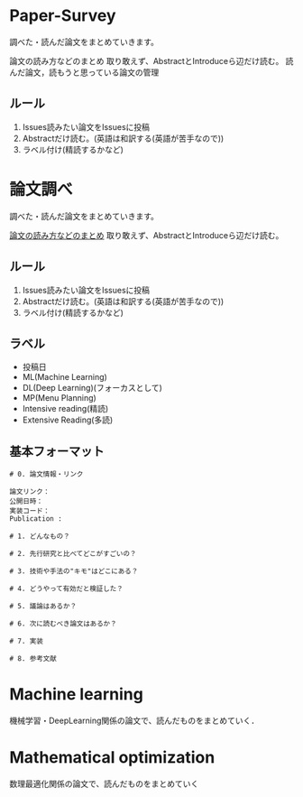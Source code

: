 # Paper-Survey
調べた・読んだ論文をまとめていきます。

論文の読み方などのまとめ 取り敢えず、AbstractとIntroduceら辺だけ読む。
読んだ論文，読もうと思っている論文の管理

## ルール
1. Issues読みたい論文をIssuesに投稿
1. Abstractだけ読む。(英語は和訳する(英語が苦手なので))
1. ラベル付け(精読するかなど)

# 論文調べ
調べた・読んだ論文をまとめていきます。

[論文の読み方などのまとめ](./how_to_read_summarize.md)
取り敢えず、AbstractとIntroduceら辺だけ読む。

## ルール
1. Issues読みたい論文をIssuesに投稿
2. Abstractだけ読む。(英語は和訳する(英語が苦手なので))
3. ラベル付け(精読するかなど)

## ラベル
- 投稿日
- ML(Machine Learning)
- DL(Deep Learning)(フォーカスとして)
- MP(Menu Planning)
- Intensive reading(精読)
- Extensive Reading(多読)
## 基本フォーマット
```
# 0. 論文情報・リンク

論文リンク：
公開日時：
実装コード：
Publication : 

# 1. どんなもの？

# 2. 先行研究と比べてどこがすごいの？

# 3. 技術や手法の"キモ"はどこにある？

# 4. どうやって有効だと検証した？

# 5. 議論はあるか？

# 6. 次に読むべき論文はあるか？

# 7. 実装

# 8. 参考文献
```

# Machine learning
機械学習・DeepLearning関係の論文で、読んだものをまとめていく．

# Mathematical optimization
数理最適化関係の論文で、読んだものをまとめていく

